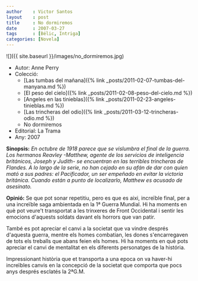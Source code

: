```yaml
---
author    : Victor Santos
layout    : post
title     : No dormiremos 
date      : 2007-03-27
tags      : [Bélic, Intriga]
categories: [Novela]
---
```

![]({{ site.baseurl }}/images/no_dormiremos.jpg)

- Autor: Anne Perry
- Colecció:
  - [Las tumbas del mañana]({% link _posts/2011-02-07-tumbas-del-manyana.md %})
  - [El peso del cielo]({% link _posts/2011-02-08-peso-del-cielo.md %})
  - [Angeles en las tinieblas]({% link _posts/2011-02-23-angeles-tinieblas.md %})
  - [Las trincheras del odio]({% link _posts/2011-03-12-trincheras-odio.md %})
  - No dormiremos
- Editorial: La Trama
- Any: 2007

<!--more-->

**Sinopsis:** *En octubre de 1918 parece que se vislumbra el final de la guerra. Los hermanos Reavley -Matthew, agente de los servicios de inteligencia británicos, Joseph y Judith- se encuentran en las terribles trincheras de Flandes. A lo largo de la serie, no han cejado en su afán de dar con quien mató a sus padres: el Pacificador, un ser empeñado en evitar la victoria británica. Cuando están a punto de localizarlo, Matthew es acusado de asesinato.*

**Opinió:** Se que pot sonar repetitiu, pero es que es aixi, increïble final, per a una increïble saga ambientada en la 1ª Guerra Mundial. Hi ha moments en què pot veure't transportat a les trinxeres de Front Occidental i sentir les emocions d'aquests soldats davant els horrors que van patir.

També es pot apreciar el canvi a la societat que va vindre després d'aquesta guerra, mentre els homes combatian, les dones s'encarregaven de tots els treballs que abans feien els homes. Hi ha moments en què pots apreciar el canvi de mentalitat en els diferents personatges de la história.

Impressionant història que et transporta a una epoca on va haver-hi increïbles canvis en la concepció de la societat que comporta que pocs anys després esclatés la 2ªG.M.
